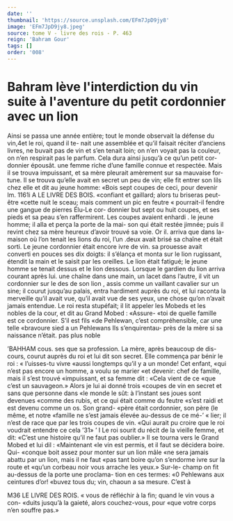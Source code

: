 ```yaml
---
date: ''
thumbnail: 'https://source.unsplash.com/EFm7JpD9jy8'
image: 'EFm7JpD9jy8.jpeg'
source: tome V - livre des rois - P. 463
reign: 'Bahram Gour'
tags: []
order: '008'
---
```


# Bahram lève l'interdiction du vin suite à l'aventure du petit cordonnier avec un lion

Ainsi se passa une année entière; tout le monde observait la défense du vin,4et le roi, quand il te- nait une assemblée et qu’il faisait réciter d’anciens
livres, ne buvait pas de vin et s’en tenait loin; on n’en voyait pas la couleur, on n’en respirait pas le parfum. Cela dura ainsi jusqu’à ce qu’un petit cor-
donnier épousât. une femme riche d’une famille connue et respectée. Mais il se trouva impuissant,
et sa mère pleurait amèrement sur sa mauvaise for- tune. Il se trouva qu’elle avait en secret un peu de vin; elle fit entrer son lils chez elle et dit au jeune homme: «Bois sept coupes de ceci, pour devenir
lm.
1161i A LE LIVRE DES BOIS.
«confiant et gaillard; alors tu briseras peut-être «cette nuit le sceau; mais comment un pic en feutre
« pourrait-il fendre une gangue de pierres Élu-Le cor- donnier but sept ou huit coupes, et ses pieds et sa peau s’en raffermirent. Les coupes avaient enhardi
. le jeune homme; il alla et perça la porte de la mai- son qui était restée jimnée; puis il revint chez sa mère heureux d’avoir trouvé sa voie.
Or il. arriva que dans la-maison où l’on tenait les
lions du roi, l’un .deux avait brisé sa chaîne et était
sorti. Le jeune cordonnier était encore ivre de vin.
sa prouesse avait converti en pouces ses dix doigts: il s’élança et monta sur le lion rugissant, étendit la
main et le saisit par les oreilles. Le lion était fatigué;
le jeune homme se tenait dessus et le lion dessous. Lorsque le gardien du lion arriva courant après lui. une chaîne dans une main, un lacet dans l’autre, il
vit un cordonnier sur le des de son lion , assis comme un vaillant cavalier sur un sine; il courut jusqu’au palais, entra hardiment auprès du roi, et lui raconta la merveille qu’il avait vue, qu’il avait vue de ses
yeux, une chose qu’on n’avait jamais entendue. Le
roi resta stupéfait; il lit appeler les Mobeds et les nobles de la cour, et dit au Grand Mobed : «Assure- «toi de quelle famille est ce cordonnier. S’il est fils
«de Pehlewan, c’est compréhensible, car une telle «bravoure sied a un Pehlewans Ils s’enquirentau-
près de la mère si sa naissance n’était. pas plus noble

’BAHHAM cous. ses que sa profession. La mère, après beaucoup de dis-
cours, courut auprès du roi et lui dit son secret. Elle commença par bénir le roi : « I’uisses-tu vivre
«aussi longtemps qu’il y a un monde! Cet enfant, «qui n’est pas encore un homme, a voulu se marier «et devenir: chef de famille, mais il s’est trouvé «impuissant, et sa femme dit : «Cela vient de ce «que c’est un sauvageon.» Alors je lui ai donné trois «coupes de vin en secret et sans que personne dans «le monde le sût: à l’instant ses joues sont devenues
«comme des rubis, et ce qui était comme du feutre «s’est raidi et est devenu comme un os. Son grand- «père était cordonnier, son père (le même, et notre «famille ne s’est jamais élevée au-dessus de ce mé-’
« lier; il n’est de race que par les trois coupes de vin.
«Qui aurait pu croire que le roi voudrait entendre
ce cela ’31» ’ I
Le roi sourit du récit de la vieille femme, et dit:
«C’est une histoire qu’il ne faut pas oublier.» Il se
tourna vers le Grand Mobed et lui dil : «Maintenant «le vin est permis, et il faut se décidera boire. Qui- «conque boit assez pour monter sur un lion mâle «ne sera jamais abattu par un lion, mais il ne faut «pas tant boire qu’on s’endorme ivre sur la route et
«qu’un corbeau noir vous arrache les yeux.» Sur-le- champ on fit au-dessus de la porte une proclama- tion en ces termes: «0 Pehlewans aux ceintures d’or! «buvez tous du; vin, chaoun a sa mesure. C’est à

M36 LE LIVRE DES ROIS.
« vous de réfléchir à la fin; quand le vin vous a con-
«duits jusqu’à la gaieté, alors couchez-vous, pour «que votre corps n’en souffre pas.»
